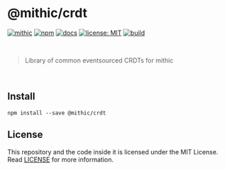 # @mithic/crdt

[![mithic](https://img.shields.io/badge/project-mithic-blueviolet.svg?style=flat-square&logo=github)](http://andykswong.github.io/mithic)
[![npm](https://img.shields.io/npm/v/@mithic/crdt?style=flat-square&logo=npm)](https://www.npmjs.com/package/@mithic/crdt)
[![docs](https://img.shields.io/badge/docs-typedoc-blue?style=flat-square&logo=typescript&logoColor=white)](http://andykswong.github.io/mithic)
[![license: MIT](https://img.shields.io/badge/License-MIT-red.svg?style=flat-square)](./LICENSE)
[![build](https://img.shields.io/github/actions/workflow/status/andykswong/mithic/build.yaml?style=flat-square)](https://github.com/andykswong/mithic/actions/workflows/build.yaml)

<br/>

> Library of common eventsourced CRDTs for mithic

<br/>

## Install
```shell
npm install --save @mithic/crdt
```

## License
This repository and the code inside it is licensed under the MIT License. Read [LICENSE](./LICENSE) for more information.

